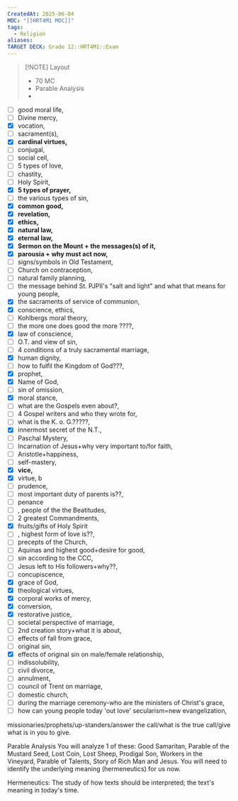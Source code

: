 ```yaml
---
CreatedAt: 2025-06-04
MOC: "[[HRT4M1 MOC]]"
tags:
  - Religion
aliases: 
TARGET DECK: Grade 12::HRT4M1::Exam
---
```


> [!NOTE] Layout
> - 70 MC
> - Parable Analysis
> - 

- [ ] good moral life, 
- [ ] Divine mercy, 
- [x] vocation, 
- [ ] sacrament(s), 
- [x] **cardinal virtues,** 
- [ ] conjugal, 
- [ ] social cell, 
- [ ] 5 types of love, 
- [ ] chastity, 
- [ ] Holy Spirit, 
- [x] **5 types of prayer,** 
- [ ] the various types of sin, 
- [x] **common good,** 
- [x] **revelation,** 
- [x] **ethics,** 
- [x] **natural law,** 
- [x] **eternal law,** 
- [x] **Sermon on the Mount + the messages(s) of it,**
- [x] **parousia + why must act now,**
- [ ] signs/symbols in Old Testament,
- [ ] Church on contraception,
- [ ] natural family planning,
- [ ] the message behind St. PJPII's "salt and light" and what that means for young people,
- [x] the sacraments of service of communion,
- [x] conscience, ethics, 
- [ ] Kohlbergs moral theory, 
- [ ] the more one does good the more ????,
- [x] law of conscience, 
- [ ] O.T. and view of sin, 
- [ ] 4 conditions of a truly sacramental marriage, 
- [x] human dignity,
- [ ] how to fulfil the Kingdom of God???,
- [x] prophet, 
- [x] Name of God, 
- [ ] sin of omission,
- [x] moral stance,
- [ ] what are the Gospels even about?, 
- [ ] 4 Gospel writers and who they wrote for,
- [ ] what is the K. o. G.?????,
- [x] innermost secret of the N.T.,
- [ ] Paschal Mystery,
- [ ] Incarnation of Jesus+why very important to/for faith,
- [ ] Aristotle+happiness,
- [ ] self-mastery,
- [x] **vice,**
- [x] virtue, b
- [ ] prudence, 
- [ ] most important duty of parents is??,
- [ ] penance
- [ ] , people of the the Beatitudes,
- [ ] 2 greatest Commandments,
- [x] fruits/gifts of Holy Spirit
- [ ] , highest form of love is??,
- [ ] precepts of the Church,
- [ ] Aquinas and highest good+desire for good,
- [ ] sin according to the CCC,
- [ ] Jesus left to His followers+why??,
- [ ] concupiscence,
- [x] grace of God,
- [x] theological virtues,
- [x] corporal works of mercy,
- [x] conversion,
- [x] restorative justice,
- [ ] societal perspective of marriage,
- [ ] 2nd creation story+what it is about,
- [ ] effects of fall from grace,
- [ ] original sin,
- [x] effects of original sin on male/female relationship,
- [ ] indissolubility,
- [ ] civil divorce,
- [ ] annulment,
- [ ] council of Trent on marriage,
- [ ] domestic church, 
- [ ] during the marriage ceremony-who are the ministers of Christ's grace,
- [ ] how can young people today 'out love' secularism=new evangelization, 

missionaries/prophets/up-standers/answer the call/what is the true call/give what is in you to give. 

Parable Analysis
You will analyze 1 of these: Good Samaritan, Parable of the Mustard Seed, Lost Coin, Lost Sheep, Prodigal Son, Workers in the Vineyard, Parable of Talents, Story of Rich Man and Jesus. You will need to identify the underlying meaning (hermeneutics) for us now.

Hermeneutics: The study of how texts should be interpreted; the text's meaning in today's time.